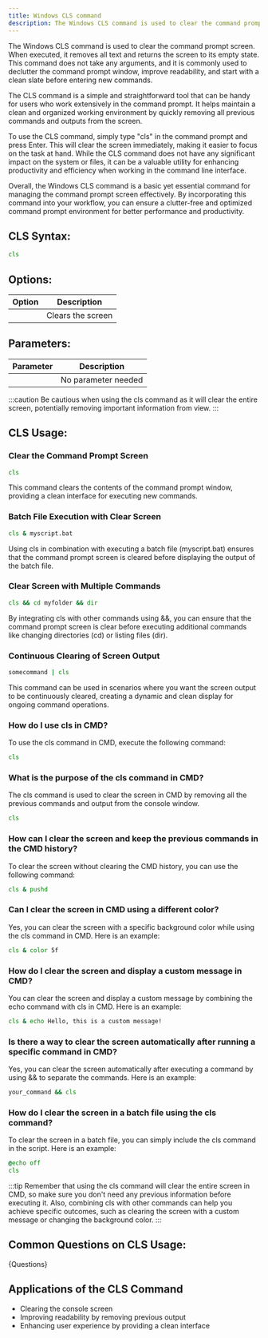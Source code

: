 ```yaml
---
title: Windows CLS command
description: The Windows CLS command is used to clear the command prompt screen. Learn how to use this command efficiently.
---
```


The Windows CLS command is used to clear the command prompt screen. When executed, it removes all text and returns the screen to its empty state. This command does not take any arguments, and it is commonly used to declutter the command prompt window, improve readability, and start with a clean slate before entering new commands. 

The CLS command is a simple and straightforward tool that can be handy for users who work extensively in the command prompt. It helps maintain a clean and organized working environment by quickly removing all previous commands and outputs from the screen. 

To use the CLS command, simply type "cls" in the command prompt and press Enter. This will clear the screen immediately, making it easier to focus on the task at hand. While the CLS command does not have any significant impact on the system or files, it can be a valuable utility for enhancing productivity and efficiency when working in the command line interface.

Overall, the Windows CLS command is a basic yet essential command for managing the command prompt screen effectively. By incorporating this command into your workflow, you can ensure a clutter-free and optimized command prompt environment for better performance and productivity.

## CLS Syntax:
```cmd
cls
```
## Options:
| Option | Description                     |
|--------|---------------------------------|
|        | Clears the screen                |

## Parameters:
| Parameter | Description          |
|-----------|----------------------|
|           | No parameter needed  |

:::caution
Be cautious when using the cls command as it will clear the entire screen, potentially removing important information from view.
:::
## CLS Usage:
### Clear the Command Prompt Screen
```cmd
cls
```
This command clears the contents of the command prompt window, providing a clean interface for executing new commands.

### Batch File Execution with Clear Screen
```cmd
cls & myscript.bat
```
Using cls in combination with executing a batch file (myscript.bat) ensures that the command prompt screen is cleared before displaying the output of the batch file.

### Clear Screen with Multiple Commands
```cmd
cls && cd myfolder && dir
```
By integrating cls with other commands using &&, you can ensure that the command prompt screen is clear before executing additional commands like changing directories (cd) or listing files (dir).

### Continuous Clearing of Screen Output
```cmd
somecommand | cls
```
This command can be used in scenarios where you want the screen output to be continuously cleared, creating a dynamic and clean display for ongoing command operations.
### How do I use cls in CMD?
To use the cls command in CMD, execute the following command:
```cmd
cls
```

### What is the purpose of the cls command in CMD?
The cls command is used to clear the screen in CMD by removing all the previous commands and output from the console window.
```cmd
cls
```

### How can I clear the screen and keep the previous commands in the CMD history?
To clear the screen without clearing the CMD history, you can use the following command:
```cmd
cls & pushd
```

### Can I clear the screen in CMD using a different color?
Yes, you can clear the screen with a specific background color while using the cls command in CMD. Here is an example:
```cmd
cls & color 5f
```

### How do I clear the screen and display a custom message in CMD?
You can clear the screen and display a custom message by combining the echo command with cls in CMD. Here is an example:
```cmd
cls & echo Hello, this is a custom message!
```

### Is there a way to clear the screen automatically after running a specific command in CMD?
Yes, you can clear the screen automatically after executing a command by using && to separate the commands. Here is an example:
```cmd
your_command && cls
```

### How do I clear the screen in a batch file using the cls command?
To clear the screen in a batch file, you can simply include the cls command in the script. Here is an example:
```cmd
@echo off
cls
```

:::tip
Remember that using the cls command will clear the entire screen in CMD, so make sure you don't need any previous information before executing it. Also, combining cls with other commands can help you achieve specific outcomes, such as clearing the screen with a custom message or changing the background color.
:::

## Common Questions on CLS Usage:
{Questions}

## Applications of the CLS Command

- Clearing the console screen
- Improving readability by removing previous output
- Enhancing user experience by providing a clean interface
